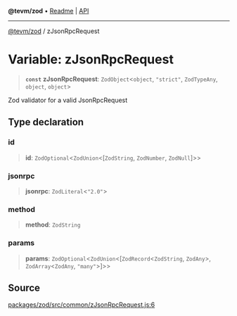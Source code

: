 **@tevm/zod** • [Readme](../README.md) \| [API](../globals.md)

***

[@tevm/zod](../README.md) / zJsonRpcRequest

# Variable: zJsonRpcRequest

> **`const`** **zJsonRpcRequest**: `ZodObject`\<`object`, `"strict"`, `ZodTypeAny`, `object`, `object`\>

Zod validator for a valid JsonRpcRequest

## Type declaration

### id

> **id**: `ZodOptional`\<`ZodUnion`\<[`ZodString`, `ZodNumber`, `ZodNull`]\>\>

### jsonrpc

> **jsonrpc**: `ZodLiteral`\<`"2.0"`\>

### method

> **method**: `ZodString`

### params

> **params**: `ZodOptional`\<`ZodUnion`\<[`ZodRecord`\<`ZodString`, `ZodAny`\>, `ZodArray`\<`ZodAny`, `"many"`\>]\>\>

## Source

[packages/zod/src/common/zJsonRpcRequest.js:6](https://github.com/evmts/tevm-monorepo/blob/main/packages/zod/src/common/zJsonRpcRequest.js#L6)
